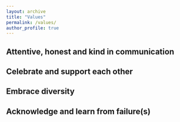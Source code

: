 ```yaml
---
layout: archive
title: "Values"
permalink: /values/
author_profile: true
---
```


## Attentive, honest and kind in communication
## Celebrate and support each other 
## Embrace diversity
## Acknowledge and learn from failure(s)
